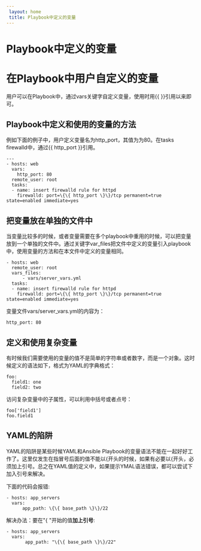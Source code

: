 ```yaml
---
 layout: home
 title: Playbook中定义的变量
---
```


# Playbook中定义的变量
# 在Playbook中用户自定义的变量

用户可以在Playbook中，通过vars关键字自定义变量，使用时用\{\{ \}\}引用以来即可。

## Playbook中定义和使用的变量的方法

例如下面的例子中，用户定义变量名为http\_port，其值为为80。在tasks firewalld中，通过\{\{ http\_port \}\}引用。

```
---
- hosts: web
  vars:
    http_port: 80
  remote_user: root
  tasks:
  - name: insert firewalld rule for httpd
    firewalld: port=\{\{ http_port \}\}/tcp permanent=true state=enabled immediate=yes

```

## 把变量放在单独的文件中

当变量比较多的时候，或者变量需要在多个playbook中重用的时候，可以把变量放到一个单独的文件中。通过关键字var\_files把文件中定义的变量引入playbook中，使用变量的方法和在本文件中定义的变量相同。

```
- hosts: web
  remote_user: root
  vars_files:
      - vars/server_vars.yml
  tasks:
  - name: insert firewalld rule for httpd
    firewalld: port=\{\{ http_port \}\}/tcp permanent=true state=enabled immediate=yes
```

变量文件vars/server\_vars.yml的内容为：

```
http_port: 80
```

## 定义和使用复杂变量

有时候我们需要使用的变量的值不是简单的字符串或者数字，而是一个对象。这时候定义的语法如下，格式为YAML的字典格式：

```
foo:
  field1: one
  field2: two
```

访问复杂变量中的子属性，可以利用中括号或者点号：

```
foo['field1']
foo.field1

```

## YAML的陷阱

YAML的陷阱是某些时候YAML和Ansible Playbook的变量语法不能在一起好好工作了。这里仅发生在指冒号后面的值不能以{开头的时候，如果有必要以{开头，必须加上引号。总之在YAML值的定义中，如果提示YMAL语法错误，都可以尝试下加入引号来解决。

下面的代码会报错:

```
- hosts: app_servers
  vars:
      app_path: \{\{ base_path \}\}/22
```

解决办法：要在"{ "开始的值**加上引号**:

```
- hosts: app_servers
  vars:
       app_path: "\{\{ base_path \}\}/22"
```



